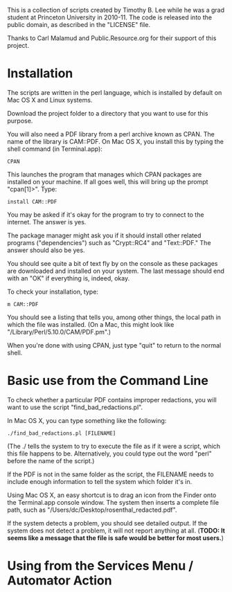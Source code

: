This is a collection of scripts created by Timothy B. Lee while he was a grad student at Princeton University
in 2010-11. The code is released into the public domain, as described in the "LICENSE" file.

Thanks to Carl Malamud and Public.Resource.org for their support of this project.

# Installation

The scripts are written in the perl language, which is installed by default on Mac OS X and Linux systems.

Download the project folder to a directory that you want to use for this purpose.

You will also need a PDF library from a perl archive known as CPAN.  The name of the library is CAM::PDF.  On Mac OS X, you install this by typing the shell command (in Terminal.app):

    CPAN

This launches the program that manages which CPAN packages are installed on your machine.  If all goes well, this will bring up the prompt "cpan[1]>".  Type:

    install CAM::PDF

You may be asked if it's okay for the program to try to connect to the internet.  The answer is yes.

The package manager might ask you if it should install other related programs ("dependencies") such as "Crypt::RC4" and "Text::PDF."  The answer should also be yes.

You should see quite a bit of text fly by on the console as these packages are downloaded and installed on your system.  The last message should end with an "OK" if everything is, indeed, okay.

To check your installation, type:

    m CAM::PDF

You should see a listing that tells you, among other things, the local path in which the file was installed.  (On a Mac, this might look like "/Library/Perl/5.10.0/CAM/PDF.pm".)

When you're done with using CPAN, just type "quit" to return to the normal shell.

# Basic use from the Command Line

To check whether a particular PDF contains improper redactions, you will want to use the script "find_bad_redactions.pl".

In Mac OS X, you can type something like the following:

    ./find_bad_redactions.pl [FILENAME]

(The ./ tells the system to try to execute the file as if it were a script, which this file happens to be.  Alternatively, you could type out the word "perl" before the name of the script.)

If the PDF is not in the same folder as the script, the FILENAME needs to include enough information to tell the system which folder it's in.

Using Mac OS X, an easy shortcut is to drag an icon from the Finder onto the Terminal.app console window.  The system then inserts a complete file path, such as "/Users/dc/Desktop/rosenthal_redacted.pdf".

If the system detects a problem, you should see detailed output.  If the system does not detect a problem, it will not report anything at all.  (**TODO: It seems like a message that the file is safe would be better for most users.**)

# Using from the Services Menu / Automator Action
